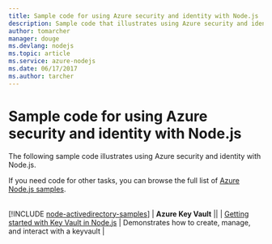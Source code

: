 ```yaml
---
title: Sample code for using Azure security and identity with Node.js
description: Sample code that illustrates using Azure security and identity with Node.js.
author: tomarcher
manager: douge
ms.devlang: nodejs
ms.topic: article
ms.service: azure-nodejs
ms.date: 06/17/2017
ms.author: tarcher
---
```


# Sample code for using Azure security and identity with Node.js

The following sample code illustrates using Azure security and identity with Node.js.

If you need code for other tasks, you can browse the full list of [Azure Node.js samples](https://azure.microsoft.com/resources/samples/?term=nodejs).

| | |
|---|---|
[!INCLUDE [node-activedirectory-samples](../docs-ref-conceptual/includes/activedirectory-samples.md)]
| **Azure Key Vault** ||
| [Getting started with Key Vault in Node.js](https://azure.microsoft.com/en-us/resources/samples/key-vault-node-getting-started/) | Demonstrates how to create, manage, and interact with a keyvault |
